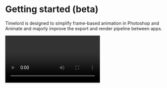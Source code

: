 # Getting started (beta)

Timelord is designed to simplify frame-based animation in Photoshop and Animate and majorly improve the export and render pipeline between apps.

<Video url="https://www.youtube.com/embed/qYU8VjpeoAY" />

## Installation
<Install 
    extension 
    name="Timelord" 
    :hosts="['After Effects', 'Photoshop', 'Animate']"
/>
